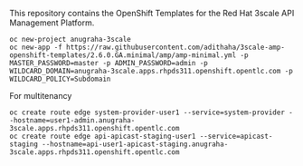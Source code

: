 
This repository contains the OpenShift Templates for the Red Hat 3scale API Management Platform.



 ```
oc new-project anugraha-3scale
oc new-app -f https://raw.githubusercontent.com/adithaha/3scale-amp-openshift-templates/2.6.0.GA.minimal/amp/amp-minimal.yml -p MASTER_PASSWORD=master -p ADMIN_PASSWORD=admin -p WILDCARD_DOMAIN=anugraha-3scale.apps.rhpds311.openshift.opentlc.com -p WILDCARD_POLICY=Subdomain 

 ```
 
 For multitenancy
 ```
oc create route edge system-provider-user1 --service=system-provider --hostname=user1-admin.anugraha-3scale.apps.rhpds311.openshift.opentlc.com
oc create route edge api-apicast-staging-user1 --service=apicast-staging --hostname=api-user1-apicast-staging.anugraha-3scale.apps.rhpds311.openshift.opentlc.com 
 ```
